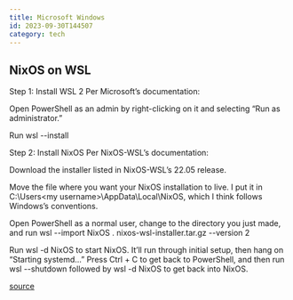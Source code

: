 ```yaml
---
title: Microsoft Windows
id: 2023-09-30T144507
category: tech
---
```


## NixOS on WSL
Step 1: Install WSL 2
Per Microsoft’s documentation:

Open PowerShell as an admin by right-clicking on it and selecting “Run as administrator.”

Run wsl --install

Step 2: Install NixOS
Per NixOS-WSL’s documentation:

Download the installer listed in NixOS-WSL’s 22.05 release.

Move the file where you want your NixOS installation to live. I put it in C:\Users\<my username>\AppData\Local\NixOS, which I think follows Windows’s conventions.

Open PowerShell as a normal user, change to the directory you just made, and run wsl --import NixOS . nixos-wsl-installer.tar.gz --version 2

Run wsl -d NixOS to start NixOS. It’ll run through initial setup, then hang on “Starting systemd…” Press Ctrl + C to get back to PowerShell, and then run wsl --shutdown followed by wsl -d NixOS to get back into NixOS.

[source](https://forrestjacobs.com/nixos-on-wsl/)
